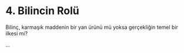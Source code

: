 # 4. Bilincin Rolü

Bilinç, karmaşık maddenin bir yan ürünü mü yoksa gerçekliğin temel bir ilkesi mi?

...
